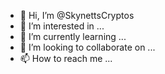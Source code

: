 - 👋 Hi, I’m @SkynettsCryptos
- 👀 I’m interested in ...
- 🌱 I’m currently learning ...
- 💞️ I’m looking to collaborate on ...
- 📫 How to reach me ...

<!---
SkynettsCryptos/SkynettsCryptos is a ✨ special ✨ repository because its `README.md` (this file) appears on your GitHub profile.
You can click the Preview link to take a look at your changes.
--->
